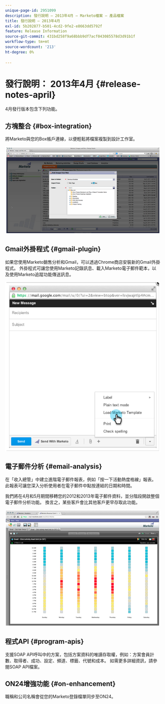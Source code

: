 ```yaml
---
unique-page-id: 2951099
description: 發行說明 — 2013年4月 — Marketo檔案 — 產品檔案
title: 發行說明 — 2013年4月
exl-id: 5b202877-b501-4cd2-9fe2-e8663dd5792f
feature: Release Information
source-git-commit: 431bd258f9a68bbb9df7acf043085578d3d91b1f
workflow-type: tm+mt
source-wordcount: '213'
ht-degree: 0%

---
```


# 發行說明： 2013年4月 {#release-notes-april}

4月發行版本包含下列功能。

## 方塊整合 {#box-integration}

將Marketo與您的Box帳戶連線，以便輕鬆將檔案複製到設計工作室。

![](assets/image2014-9-22-15-3a47-3a56.png)

## Gmail外掛程式 {#gmail-plugin}

如果您使用Marketo銷售分析和Gmail，可以透過Chrome商店安裝新的Gmail外掛程式。 外掛程式可讓您使用Marketo記錄訊息、載入Marketo電子郵件範本，以及使用Marketo追蹤功能傳送訊息。

![](assets/image2014-9-22-15-3a48-3a57.png)

## 電子郵件分析 {#email-analysis}

在「收入總管」中建立進階電子郵件報表，例如「按一下活動熱度格線」報表。 此報表可讓您深入分析使用者在電子郵件中點按連結的日期和時間。

我們將在4月和5月期間移轉您的2012和2013年電子郵件資料，並分階段開啟整個電子郵件分析功能。 換言之，某些客戶會比其他客戶更早存取此功能。

![](assets/image2014-9-22-15-3a49-3a16.png)

## 程式API {#program-apis}

支援SOAP API呼叫中的方案，包括方案資料的唯讀存取權，例如：方案會員計數、取得者、成功、設定、頻道、標籤、代號和成本。 如需更多詳細資訊，請參閱SOAP API檔案。

## ON24增強功能 {#on-enhancement}

職稱和公司名稱會從您的Marketo登錄檔單同步至ON24。
